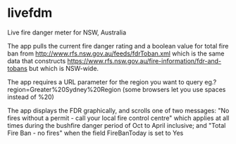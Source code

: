 # livefdm
Live fire danger meter for NSW, Australia

The app pulls the current fire danger rating and a boolean value for total fire ban from http://www.rfs.nsw.gov.au/feeds/fdrToban.xml 
which is the same data that constructs https://www.rfs.nsw.gov.au/fire-information/fdr-and-tobans
but which is NSW-wide.

The app requires a URL parameter for the region you want to query eg.?region=Greater%20Sydney%20Region
(some browsers let you use spaces instead of %20)

The app displays the FDR graphically, and scrolls one of two messages: "No fires without a permit - call your local fire control centre"
which applies at all times during the bushfire danger period of Oct to April inclusive; and "Total Fire Ban - no fires" when the field
FireBanToday is set to Yes
